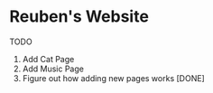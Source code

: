 # Reuben's Website

TODO

1. Add Cat Page
2. Add Music Page
3. Figure out how adding new pages works [DONE]
